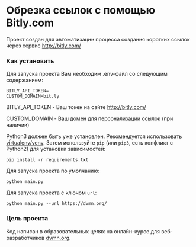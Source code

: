 # Обрезка ссылок с помощью Bitly.com

Проект создан для автоматизации процесса создания коротких ссылок через сервис http://bitly.com/

### Как установить

Для запуска проекта Вам необходим .env-файл со следующим содержанием:
```
BITLY_API_TOKEN=
CUSTOM_DOMAIN=bit.ly
```
BITLY_API_TOKEN - Ваш токен на сайте http://bitly.com/

CUSTOM_DOMAIN - Ваш домен для персонализации ссылок (при наличии)

Python3 должен быть уже установлен. 
Рекомендуется использовать
[virtualenv/venv](https://docs.python.org/3/library/venv.html).
Затем используйте `pip` (или `pip3`, есть конфликт с Python2) для установки зависимостей:
```
pip install -r requirements.txt
```
Для запуска проекта по умолчанию:
```
python main.py
```
Для запуска проекта с ключом `url`:
```
python main.py --url https://dvmn.org/
```


### Цель проекта

Код написан в образовательных целях на онлайн-курсе для веб-разработчиков [dvmn.org](https://dvmn.org/).

